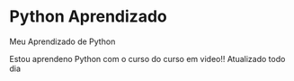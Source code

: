 # Python Aprendizado
 Meu Aprendizado de Python
 
Estou aprendeno Python com o curso do curso em video!! Atualizado todo dia
